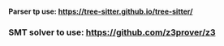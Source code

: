 #### Parser tp use: https://tree-sitter.github.io/tree-sitter/

### SMT solver to use: https://github.com/z3prover/z3
